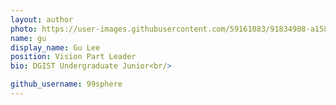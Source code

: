 ```yaml
---
layout: author
photo: https://user-images.githubusercontent.com/59161083/91834908-a1582200-ec83-11ea-82a3-a4d1cceaef20.jpeg
name: gu
display_name: Gu Lee
position: Vision Part Leader
bio: DGIST Undergraduate Junior<br/>

github_username: 99sphere
---
```

